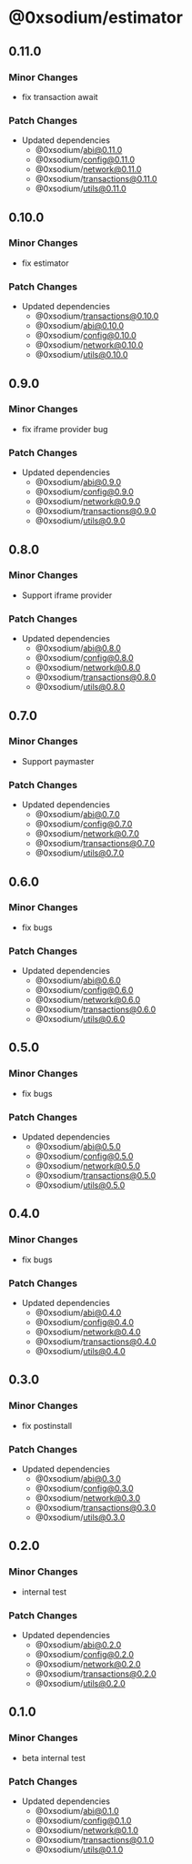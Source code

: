 # @0xsodium/estimator

## 0.11.0

### Minor Changes

- fix transaction await

### Patch Changes

- Updated dependencies
  - @0xsodium/abi@0.11.0
  - @0xsodium/config@0.11.0
  - @0xsodium/network@0.11.0
  - @0xsodium/transactions@0.11.0
  - @0xsodium/utils@0.11.0

## 0.10.0

### Minor Changes

- fix estimator

### Patch Changes

- Updated dependencies
  - @0xsodium/transactions@0.10.0
  - @0xsodium/abi@0.10.0
  - @0xsodium/config@0.10.0
  - @0xsodium/network@0.10.0
  - @0xsodium/utils@0.10.0

## 0.9.0

### Minor Changes

- fix iframe provider bug

### Patch Changes

- Updated dependencies
  - @0xsodium/abi@0.9.0
  - @0xsodium/config@0.9.0
  - @0xsodium/network@0.9.0
  - @0xsodium/transactions@0.9.0
  - @0xsodium/utils@0.9.0

## 0.8.0

### Minor Changes

- Support iframe provider

### Patch Changes

- Updated dependencies
  - @0xsodium/abi@0.8.0
  - @0xsodium/config@0.8.0
  - @0xsodium/network@0.8.0
  - @0xsodium/transactions@0.8.0
  - @0xsodium/utils@0.8.0

## 0.7.0

### Minor Changes

- Support paymaster

### Patch Changes

- Updated dependencies
  - @0xsodium/abi@0.7.0
  - @0xsodium/config@0.7.0
  - @0xsodium/network@0.7.0
  - @0xsodium/transactions@0.7.0
  - @0xsodium/utils@0.7.0

## 0.6.0

### Minor Changes

- fix bugs

### Patch Changes

- Updated dependencies
  - @0xsodium/abi@0.6.0
  - @0xsodium/config@0.6.0
  - @0xsodium/network@0.6.0
  - @0xsodium/transactions@0.6.0
  - @0xsodium/utils@0.6.0

## 0.5.0

### Minor Changes

- fix bugs

### Patch Changes

- Updated dependencies
  - @0xsodium/abi@0.5.0
  - @0xsodium/config@0.5.0
  - @0xsodium/network@0.5.0
  - @0xsodium/transactions@0.5.0
  - @0xsodium/utils@0.5.0

## 0.4.0

### Minor Changes

- fix bugs

### Patch Changes

- Updated dependencies
  - @0xsodium/abi@0.4.0
  - @0xsodium/config@0.4.0
  - @0xsodium/network@0.4.0
  - @0xsodium/transactions@0.4.0
  - @0xsodium/utils@0.4.0

## 0.3.0

### Minor Changes

- fix postinstall

### Patch Changes

- Updated dependencies
  - @0xsodium/abi@0.3.0
  - @0xsodium/config@0.3.0
  - @0xsodium/network@0.3.0
  - @0xsodium/transactions@0.3.0
  - @0xsodium/utils@0.3.0

## 0.2.0

### Minor Changes

- internal test

### Patch Changes

- Updated dependencies
  - @0xsodium/abi@0.2.0
  - @0xsodium/config@0.2.0
  - @0xsodium/network@0.2.0
  - @0xsodium/transactions@0.2.0
  - @0xsodium/utils@0.2.0

## 0.1.0

### Minor Changes

- beta internal test

### Patch Changes

- Updated dependencies
  - @0xsodium/abi@0.1.0
  - @0xsodium/config@0.1.0
  - @0xsodium/network@0.1.0
  - @0xsodium/transactions@0.1.0
  - @0xsodium/utils@0.1.0
